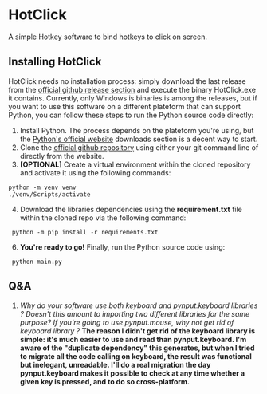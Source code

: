 # HotClick
A simple Hotkey software to bind hotkeys to click on screen.

## Installing HotClick
HotClick needs no installation process: simply download the last release from the [official github release section](https://github.com/quentinemusee/HotClick/releases) and execute the binary HotClick.exe it contains.
Currently, only Windows is binaries is among the releases, but if you want to use this software on a different plateform that can support Python, you can follow these steps to run the Python source code directly:
1. Install Python. The process depends on the plateform you're using, but the [Python's official website](https://www.python.org/downloads/) downloads section is a decent way to start.
2. Clone the [official github repository](https://github.com/quentinemusee/HotClick) using either your git command line of directly from the website.
3. **[OPTIONAL]** Create a virtual environment within the cloned repository and activate it using the following commands:
~~~
python -m venv venv
./venv/Scripts/activate
~~~
 4. Download the libraries dependencies using the **requirement.txt** file within the cloned repo via the following command:
~~~
 python -m pip install -r requirements.txt
~~~
 6. **You're ready to go!** Finally, run the Python source code using:
~~~
 python main.py
~~~

## Q&A
1. _Why do your software use both keyboard and pynput.keyboard libraries ? Doesn't this amount to importing two different libraries for the same purpose? If you're going to use pynput.mouse, why not get rid of keyboard library ?_
**The reason I didn't get rid of the keyboard library is simple: it's much easier to use and read than pynput.keyboard. I'm aware of the "duplicate dependency" this generates, but when I tried to migrate all the code calling on keyboard, the result was functional but inelegant, unreadable. I'll do a real migration the day pynput.keyboard makes it possible to check at any time whether a given key is pressed, and to do so cross-platform.**